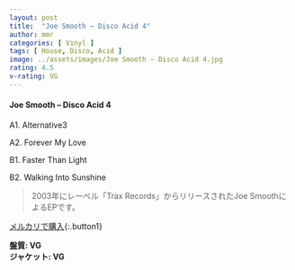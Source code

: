 ```yaml
---
layout: post
title:  "Joe Smooth – Disco Acid 4"
author: mmr
categories: [ Vinyl ]
tags: [ House, Disco, Acid ]
image: ../assets/images/Joe Smooth – Disco Acid 4.jpg
rating: 4.5
v-rating: VG
---
```


#### Joe Smooth – Disco Acid 4

A1. Alternative3

A2. Forever My Love

B1. Faster Than Light

B2. Walking Into Sunshine

> 2003年にレーベル「Trax Records」からリリースされたJoe SmoothによるEPです。

[メルカリで購入](https://jp.mercari.com/item/m36121483921){:.button1}

<div class="mt-4 mb-4 d-flex align-items-center">
<strong class="mr-1">盤質: VG</strong>
</div>
<div class="mt-4 mb-4 d-flex align-items-center">
<strong class="mr-1">ジャケット: VG</strong>
</div>
